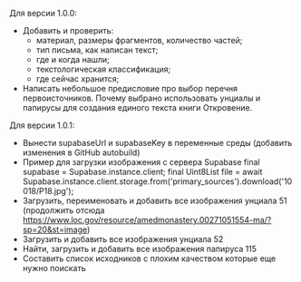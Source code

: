 Для версии 1.0.0:
- Добавить и проверить: 
  - материал, размеры фрагментов, количество частей;
  - тип письма, как написан текст;
  - где и когда нашли;
  - текстологическая классификация;
  - где сейчас хранится;
- Написать небольшое предисловие про выбор перечня первоисточников. Почему выбрано использовать унциалы и папирусы для создания единого текста книги Откровение.

Для версии 1.0.1:
- Вынести supabaseUrl и supabaseKey в переменные среды (добавить изменения в GitHub autobuild)
- Пример для загрузки изображения с сервера Supabase
    final supabase = Supabase.instance.client;
    final Uint8List file = await Supabase.instance.client.storage.from('primary_sources').download('10018/P18.jpg');
- Загрузить, переименовать и добавить все изображения унциала 51 (продолжить отсюда https://www.loc.gov/resource/amedmonastery.00271051554-ma/?sp=20&st=image)
- Загрузить и добавить все изображения унциала 52
- Найти, загрузить и добавить все изображения папируса 115
- Составить список исходников с плохим качеством которые еще нужно поискать